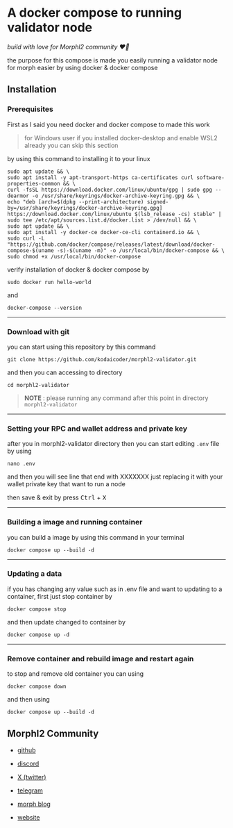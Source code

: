 # A docker compose to running validator node

_build with love for Morphl2 community ❤️🐨_

the purpose for this compose is made you easily running a validator node for morph easier by using docker & docker compose

## Installation

### Prerequisites

First as I said you need docker and docker compose to made this work

> for Windows user if you installed docker-desktop and enable WSL2 already you can skip this section

by using this command to installing it to your linux

```
sudo apt update && \
sudo apt install -y apt-transport-https ca-certificates curl software-properties-common && \
curl -fsSL https://download.docker.com/linux/ubuntu/gpg | sudo gpg --dearmor -o /usr/share/keyrings/docker-archive-keyring.gpg && \
echo "deb [arch=$(dpkg --print-architecture) signed-by=/usr/share/keyrings/docker-archive-keyring.gpg] https://download.docker.com/linux/ubuntu $(lsb_release -cs) stable" | sudo tee /etc/apt/sources.list.d/docker.list > /dev/null && \
sudo apt update && \
sudo apt install -y docker-ce docker-ce-cli containerd.io && \
sudo curl -L "https://github.com/docker/compose/releases/latest/download/docker-compose-$(uname -s)-$(uname -m)" -o /usr/local/bin/docker-compose && \
sudo chmod +x /usr/local/bin/docker-compose
```

verify installation of docker & docker compose by

```
sudo docker run hello-world
```

and

```
docker-compose --version
```

---

### Download with git

you can start using this repository by this command

```
git clone https://github.com/kodaicoder/morphl2-validator.git
```

and then you can accessing to directory

```
cd morphl2-validator
```

> **NOTE** : please running any command after this point in directory `morphl2-validator`

---

### Setting your RPC and wallet address and private key

after you in morphl2-validator directory then you can start editing `.env` file by using

```
nano .env
```

and then you will see line that end with XXXXXXX
just replacing it with your wallet private key that want to run a node

then save & exit by press <kbd>Ctrl</kbd> + <kbd>X</kbd>

---

### Building a image and running container

you can build a image by using this command in your terminal

```
docker compose up --build -d
```

---

### Updating a data

if you has changing any value such as in .env file and want to updating to a container, first just stop container by

```
docker compose stop
```

and then update changed to container by

```
docker compose up -d
```

---

### Remove container and rebuild image and restart again

to stop and remove old container you can using

```
docker compose down
```

and then using

```
docker compose up --build -d
```

## Morphl2 Community

- [github](https://github.com/morph-l2)

- [discord](https://discord.gg/5SmG4yhzVZ)

- [X (twitter)](https://twitter.com/Morphl2)

- [telegram](https://t.me/MorphL2official)

- [morph blog](https://blog.morphl2.io/)

- [website](https://www.morphl2.io/)
